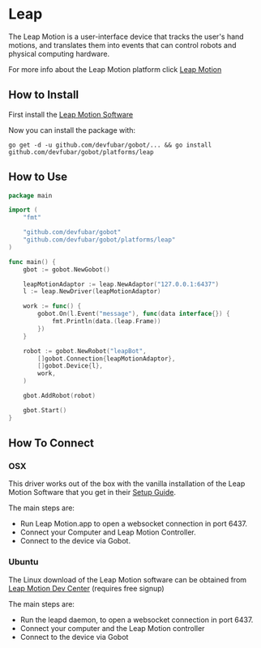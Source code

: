 # Leap

The Leap Motion is a user-interface device that tracks the user's hand motions, and translates them into events that can control robots and physical computing hardware.

For more info about the Leap Motion platform click [Leap Motion](https://www.leapmotion.com/)

## How to Install

First install the [Leap Motion Software](https://www.leapmotion.com/setup)

Now you can install the package with:

```
go get -d -u github.com/devfubar/gobot/... && go install github.com/devfubar/gobot/platforms/leap
```

## How to Use

```go
package main

import (
	"fmt"

	"github.com/devfubar/gobot"
	"github.com/devfubar/gobot/platforms/leap"
)

func main() {
	gbot := gobot.NewGobot()

	leapMotionAdaptor := leap.NewAdaptor("127.0.0.1:6437")
	l := leap.NewDriver(leapMotionAdaptor)

	work := func() {
		gobot.On(l.Event("message"), func(data interface{}) {
			fmt.Println(data.(leap.Frame))
		})
	}

	robot := gobot.NewRobot("leapBot",
		[]gobot.Connection{leapMotionAdaptor},
		[]gobot.Device{l},
		work,
	)

	gbot.AddRobot(robot)

	gbot.Start()
}
```

## How To Connect

### OSX

This driver works out of the box with the vanilla installation of the Leap Motion Software that you get in their [Setup Guide](https://www.leapmotion.com/setup).

The main steps are:

*   Run Leap Motion.app to open a websocket connection in port 6437.
*   Connect your Computer and Leap Motion Controller.
*   Connect to the device via Gobot.

### Ubuntu

The Linux download of the Leap Motion software can be obtained from [Leap Motion Dev Center](https://developer.leapmotion.com/downloads) (requires free signup)

The main steps are:

*   Run the leapd daemon, to open a websocket connection in port 6437.
*   Connect your computer and the Leap Motion controller
*   Connect to the device via Gobot
